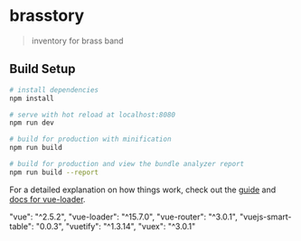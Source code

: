 # brasstory

> inventory for brass band

## Build Setup

``` bash
# install dependencies
npm install

# serve with hot reload at localhost:8080
npm run dev

# build for production with minification
npm run build

# build for production and view the bundle analyzer report
npm run build --report
```

For a detailed explanation on how things work, check out the [guide](http://vuejs-templates.github.io/webpack/) and [docs for vue-loader](http://vuejs.github.io/vue-loader).




"vue": "^2.5.2",
    "vue-loader": "^15.7.0",
    "vue-router": "^3.0.1",
    "vuejs-smart-table": "0.0.3",
    "vuetify": "^1.3.14",
    "vuex": "^3.0.1"
